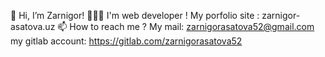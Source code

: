👋 Hi, I’m Zarnigor!
👩🏻‍💻 I'm web developer !
My porfolio site : zarnigor-asatova.uz
📫 How to reach me ? My mail: zarnigorasatova52@gmail.com
my gitlab account: https://gitlab.com/zarnigorasatova52
